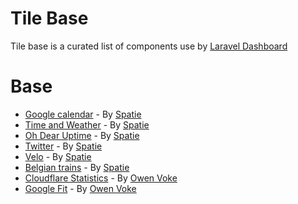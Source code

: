 # Tile Base

Tile base is a curated list of components use by [Laravel Dashboard](https://docs.spatie.be/laravel-dashboard/v1/introduction/) 


# Base
- [Google calendar](https://github.com/spatie/laravel-dashboard-calendar-tile) - By [Spatie](https://twitter.com/spatie_be)
- [Time and Weather](https://github.com/spatie/laravel-dashboard-time-weather-tile) - By [Spatie](https://twitter.com/spatie_be)
- [Oh Dear Uptime](https://github.com/spatie/laravel-dashboard-oh-dear-uptime-tile) - By [Spatie](https://twitter.com/spatie_be)
- [Twitter](https://github.com/spatie/laravel-dashboard-twitter-tile) - By [Spatie](https://twitter.com/spatie_be)
- [Velo](https://github.com/spatie/laravel-dashboard-velo-tile) - By [Spatie](https://twitter.com/spatie_be)
- [Belgian trains](https://github.com/spatie/laravel-belgian-trains-tile) - By [Spatie](https://twitter.com/spatie_be)
- [Cloudflare Statistics](https://github.com//owenvoke/laravel-dashboard-cloudflare-stats-tile) - By [Owen Voke](https://github.com/owenvoke)
- [Google Fit](https://github.com/laravel-dashboard-google-fit-tile) - By [Owen Voke](https://github.com/owenvoke)
